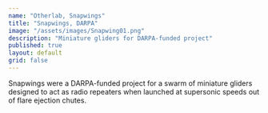 ```yaml
---
name: "Otherlab, Snapwings"
title: "Snapwings, DARPA"
image: "/assets/images/Snapwing01.png"
description: "Miniature gliders for DARPA-funded project"
published: true
layout: default
grid: false
---
```

Snapwings were a DARPA-funded project for a swarm of miniature gliders designed to act as radio repeaters when launched at supersonic speeds out of flare ejection chutes.
